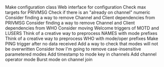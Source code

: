 Make configuration class
Web interface for configuration
Check max targets for PRIVMSG
Check if there is an "already on channel" numeric
Consider finding a way to remove Channel and Client dependencies from PRIVMSG
Consider finding a way to remove Channel and Client dependencies from WHO
Consider moving Welcome triggers of MOTD and LUSERS
Think of a creative way to preprocess NAMES with mode prefixes
Think of a creative way to preprocess WHO with mode/oper prefixes
Make PING trigger after no data received
Add a way to check that modes will not be overwritten
Consider how I'm going to remove case-insensitive parametered modes
Add timestamp to mode key in channels
Add channel operator mode
Burst mode on channel join
